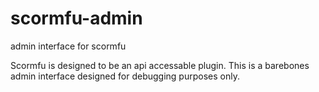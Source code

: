 # scormfu-admin
admin interface for scormfu

Scormfu is designed to be an api accessable plugin. This is a barebones admin interface designed for debugging purposes only.

